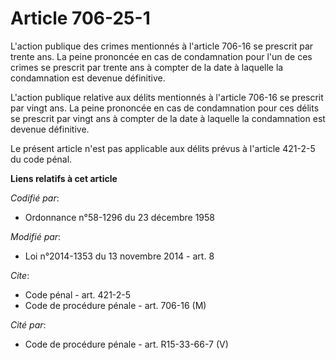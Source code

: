 # Article 706-25-1

L'action publique des crimes mentionnés à l'article 706-16 se prescrit par trente ans. La peine prononcée en cas de
condamnation pour l'un de ces crimes se prescrit par trente ans à compter de la date à laquelle la condamnation est devenue
définitive. 

L'action publique relative aux délits mentionnés à l'article 706-16 se prescrit par vingt ans. La peine prononcée en cas de
condamnation pour ces délits se prescrit par vingt ans à compter de la date à laquelle la condamnation est devenue
définitive. 

Le présent article n'est pas applicable aux délits prévus à l'article 421-2-5 du code pénal.

**Liens relatifs à cet article**

_Codifié par_:

  - Ordonnance n°58-1296 du 23 décembre 1958

_Modifié par_:

  - Loi n°2014-1353 du 13 novembre 2014 - art. 8

_Cite_:

  - Code pénal - art. 421-2-5
  - Code de procédure pénale - art. 706-16 (M)

_Cité par_:

  - Code de procédure pénale - art. R15-33-66-7 (V)
